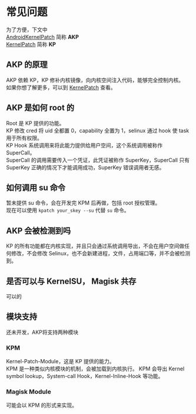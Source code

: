 # 常见问题

为了方便，下文中  
[AndroidKernelPatch](/) 简称 **AKP**  
[KernelPatch](https://github.com/bmax121/KernelPatch) 简称 **KP**  

## AKP 的原理

AKP 依赖 KP，KP 修补内核镜像，向内核空间注入代码，能够完全控制内核。  
如果你想了解更多，可以到 [KernelPatch](https://github.com/bmax121/KernelPatch) 查看。

## AKP 是如何 root 的

Root 是 KP 提供的功能。  
KP 修改 cred 将 uid 全都置 0，capability 全置为 1，selinux 通过 hook 使 task 用于所有权限。  
KP Hook 系统调用来将此能力提供给用户空间，这个系统调用被称作 SuperCall。   
SuperCall 的调用需要传入一个凭证，此凭证被称作 SuperKey，SuperCall 只有 SuperKey 正确的情况下才能调用成功，SuperKey 错误调用者无感。  

## 如何调用 su 命令

暂未提供 su 命令，会在开发完 KPM 后再做，包括 root 授权管理。  
现在可以使用 `kpatch your_skey --su` 代替 `su` 命令。  

## AKP 会被检测到吗

KP 的所有功能都在内核实现，并且只会通过系统调用导出，不会在用户空间做任何修改，不会修改 Selinux，也不会新建进程，文件，占用端口等，并不会被检测到。  

## 是否可以与 KernelSU， Magisk 共存

可以的

## 模块支持

还未开发，AKP将支持两种模块

### KPM

Kernel-Patch-Module，这是 KP 提供的能力。  
KPM 是一种类似内核模块的机制，会被加载到内核执行。
KPM 会导出 Kernel symbol lookup，System-call Hook，Kernel-Inline-Hook 等功能。  

### Magisk Module

可能会以 KPM 的形式来实现。
